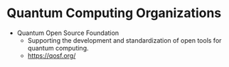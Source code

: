 
# Quantum Computing Organizations

- Quantum Open Source Foundation
  + Supporting the development and standardization of open tools for quantum computing.
  + https://qosf.org/

